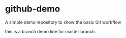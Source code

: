 # github-demo
A simple demo repository to show the basic Git workflow

this is a branch demo line for master branch.
